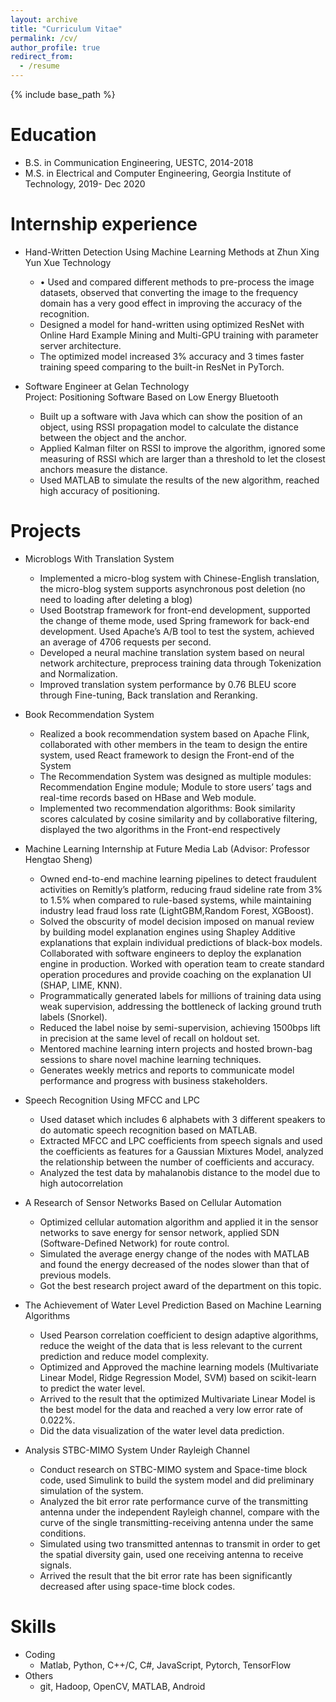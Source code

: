 ```yaml
---
layout: archive
title: "Curriculum Vitae"
permalink: /cv/
author_profile: true
redirect_from:
  - /resume
---
```


{% include base_path %}

Education
======
* B.S. in Communication Engineering, UESTC, 2014-2018
* M.S. in Electrical and Computer Engineering, Georgia Institute of Technology, 2019- Dec 2020  

Internship experience
======
* Hand-Written Detection Using Machine Learning Methods at Zhun Xing Yun Xue Technology             
  * •	Used and compared different methods to pre-process the image datasets, observed that converting the image to the frequency domain has a very good effect in improving the accuracy of the recognition.
  * Designed a model for hand-written using optimized ResNet with Online Hard Example Mining and Multi-GPU training with parameter server architecture.
  * The optimized model increased 3% accuracy and 3 times faster training speed comparing to the built-in ResNet in PyTorch. 
            
            
* Software Engineer at Gelan Technology                                                                  
  Project: Positioning Software Based on Low Energy Bluetooth   
  * Built up a software with Java which can show the position of an object, using RSSI propagation model to calculate the distance between the object and the anchor.
  * Applied Kalman filter on RSSI to improve the algorithm, ignored some measuring of RSSI which are larger than a threshold to let the closest anchors measure the distance.
  * Used MATLAB to simulate the results of the new algorithm, reached high accuracy of positioning.          



Projects
======             


* Microblogs With Translation System                                                                                       
  *	Implemented a micro-blog system with Chinese-English translation, the micro-blog system supports asynchronous post deletion (no need to loading after deleting a blog)  
  *	Used Bootstrap framework for front-end development, supported the change of theme mode, used Spring framework for back-end development. Used Apache’s A/B tool to test the system, achieved an average of 4706 requests per second.    
  *	Developed a neural machine translation system based on neural network architecture, preprocess training data through Tokenization and Normalization.   
  *	Improved translation system performance by 0.76 BLEU score through Fine-tuning, Back translation and Reranking.       


* Book Recommendation System                                                                                       
  *	Realized a book recommendation system based on Apache Flink, collaborated with other members in the team to design the entire system, used React framework to design the Front-end of the System        
  *	The Recommendation System was designed as multiple modules: Recommendation Engine module; Module to store users’ tags and real-time records based on HBase and Web module.         
  *	Implemented two recommendation algorithms: Book similarity scores calculated by cosine similarity and by collaborative filtering, displayed the two algorithms in the Front-end respectively            
  
  
  
  
  
* Machine Learning Internship at Future Media Lab (Advisor: Professor Hengtao Sheng)                                                                                     
  *	Owned end-to-end machine learning pipelines to detect fraudulent activities on Remitly’s platform, reducing fraud sideline rate from 3% to 1.5% when compared to rule-based systems, while maintaining industry lead fraud loss rate (LightGBM,Random Forest, XGBoost).                  
  *	Solved the obscurity of model decision imposed on manual review by building model explanation engines using Shapley Additive explanations that explain individual predictions of black-box models. Collaborated with software engineers to deploy the explanation engine in production. Worked with operation team to create standard operation procedures and provide coaching on the explanation UI (SHAP, LIME, KNN).                          
  *	Programmatically generated labels for millions of training data using weak supervision, addressing the bottleneck of lacking ground truth labels (Snorkel).     
  * Reduced the label noise by semi-supervision, achieving 1500bps lift in precision at the same level of recall on holdout set.      
  * Mentored machine learning intern projects and hosted brown-bag sessions to share novel machine learning techniques.      
  * Generates weekly metrics and reports to communicate model performance and progress with business stakeholders.       





* Speech Recognition Using MFCC and LPC                                                                                       
  *	Used dataset which includes 6 alphabets with 3 different speakers to do automatic speech recognition based on MATLAB.     
  *	Extracted MFCC and LPC coefficients from speech signals and used the coefficients as features for a Gaussian Mixtures Model, analyzed the relationship between the number of coefficients and accuracy.                              
  *	Analyzed the test data by mahalanobis distance to the model due to high autocorrelation       


* A Research of Sensor Networks Based on Cellular Automation                                                                     
  *	Optimized cellular automation algorithm and applied it in the sensor networks to save energy for sensor network, applied SDN (Software-Defined Network) for route control.      
  *	Simulated the average energy change of the nodes with MATLAB and found the energy decreased of the nodes slower than that of previous models.      
  * Got the best research project award of the department on this topic.      


  
 

* The Achievement of Water Level Prediction Based on Machine Learning Algorithms 
  * Used Pearson correlation coefficient to design adaptive algorithms, reduce the weight of the data that is less relevant to the current prediction and reduce model complexity.
  * Optimized and Approved the machine learning models (Multivariate Linear Model, Ridge Regression Model, SVM) based on scikit-learn to predict the water level. 
  * Arrived to the result that the optimized Multivariate Linear Model is the best model for the data and reached a very low error rate of 0.022%.
  * Did the data visualization of the water level data prediction.            
      
  
     
     
* Analysis STBC-MIMO System Under Rayleigh Channel
  * Conduct research on STBC-MIMO system and Space-time block code, used Simulink to build the system model and did preliminary simulation of the system.
  * Analyzed the bit error rate performance curve of the transmitting antenna under the independent Rayleigh channel, compare with the curve of the single transmitting-receiving antenna under the same conditions.
  * Simulated using two transmitted antennas to transmit in order to get the spatial diversity gain, used one receiving antenna to receive signals.
  * Arrived the result that the bit error rate has been significantly decreased after using space-time block codes. 
  
                 




Skills
======
* Coding
  * Matlab, Python, C++/C, C#, JavaScript, Pytorch, TensorFlow
* Others 
  * git, Hadoop, OpenCV, MATLAB, Android



